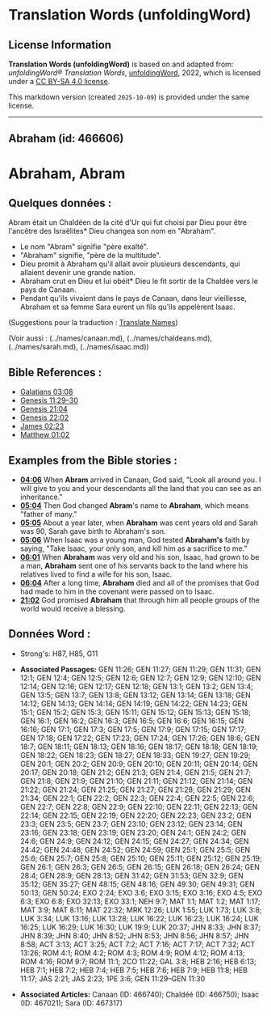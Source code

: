 # Translation Words (unfoldingWord)

## License Information

**Translation Words (unfoldingWord)** is based on and adapted from: _unfoldingWord® Translation Words_, [unfoldingWord](https://unfoldingword.org/utw), 2022, which is licensed under a [CC BY-SA 4.0 license](https://creativecommons.org/licenses/by-sa/4.0/legalcode.en).

This markdown version (created `2025-10-09`) is provided under the same license.



--------------------------------

## Abraham (id: 466606)

Abraham, Abram
==============

Quelques données :
------------------

Abram était un Chaldéen de la cité d'Ur qui fut choisi par Dieu pour être l'ancêtre des Israëlites\* Dieu changea son nom en "Abraham".

* Le nom "Abram" signifie "père exalté".
* "Abraham" signifie, "père de la multitude".
* Dieu promit à Abraham qu'il allait avoir plusieurs descendants, qui allaient devenir une grande nation.
* Abraham crut en Dieu et lui obéit\* Dieu le fit sortir de la Chaldée vers le pays de Canaan.
* Pendant qu'ils vivaient dans le pays de Canaan, dans leur vieillesse, Abraham et sa femme Sara eurent un fils qu'ils appelèrent Isaac.

(Suggestions pour la traduction : [Translate Names](rc://en/ta/man/translate/translate-names))

(Voir aussi : (../names/canaan.md), (../names/chaldeans.md), (../names/sarah.md), (../names/isaac.md))

Bible References :
------------------

* [Galatians 03:08](rc://en/tn/help/gal/03/08)
* [Genesis 11:29–30](rc://en/tn/help/gen/11/29)
* [Genesis 21:04](rc://en/tn/help/gen/21/04)
* [Genesis 22:02](rc://en/tn/help/gen/22/02)
* [James 02:23](rc://en/tn/help/jas/02/23)
* [Matthew 01:02](rc://en/tn/help/mat/01/02)

Examples from the Bible stories :
---------------------------------

* **[04:06](rc://en/tn/help/obs/04/06)** When **Abram** arrived in Canaan, God said, "Look all around you. I will give to you and your descendants all the land that you can see as an inheritance."
* **[05:04](rc://en/tn/help/obs/05/04)** Then God changed **Abram**'s name to **Abraham**, which means "father of many."
* **[05:05](rc://en/tn/help/obs/05/05)** About a year later, when **Abraham** was cent years old and Sarah was 90, Sarah gave birth to Abraham's son.
* **[05:06](rc://en/tn/help/obs/05/06)** When Isaac was a young man, God tested **Abraham's** faith by saying, "Take Isaac, your only son, and kill him as a sacrifice to me."
* **[06:01](rc://en/tn/help/obs/06/01)** When **Abraham** was very old and his son, Isaac, had grown to be a man, **Abraham** sent one of his servants back to the land where his relatives lived to find a wife for his son, Isaac.
* **[06:04](rc://en/tn/help/obs/06/04)** After a long time, **Abraham** died and all of the promises that God had made to him in the covenant were passed on to Isaac.
* **[21:02](rc://en/tn/help/obs/21/02)** God promised **Abraham** that through him all people groups of the world would receive a blessing.

Données Word :
--------------

* Strong's: H87, H85, G11

* **Associated Passages:** GEN 11:26; GEN 11:27; GEN 11:29; GEN 11:31; GEN 12:1; GEN 12:4; GEN 12:5; GEN 12:6; GEN 12:7; GEN 12:9; GEN 12:10; GEN 12:14; GEN 12:16; GEN 12:17; GEN 12:18; GEN 13:1; GEN 13:2; GEN 13:4; GEN 13:5; GEN 13:7; GEN 13:8; GEN 13:12; GEN 13:14; GEN 13:18; GEN 14:12; GEN 14:13; GEN 14:14; GEN 14:19; GEN 14:22; GEN 14:23; GEN 15:1; GEN 15:2; GEN 15:3; GEN 15:11; GEN 15:12; GEN 15:13; GEN 15:18; GEN 16:1; GEN 16:2; GEN 16:3; GEN 16:5; GEN 16:6; GEN 16:15; GEN 16:16; GEN 17:1; GEN 17:3; GEN 17:5; GEN 17:9; GEN 17:15; GEN 17:17; GEN 17:18; GEN 17:22; GEN 17:23; GEN 17:24; GEN 17:26; GEN 18:6; GEN 18:7; GEN 18:11; GEN 18:13; GEN 18:16; GEN 18:17; GEN 18:18; GEN 18:19; GEN 18:22; GEN 18:23; GEN 18:27; GEN 18:33; GEN 19:27; GEN 19:29; GEN 20:1; GEN 20:2; GEN 20:9; GEN 20:10; GEN 20:11; GEN 20:14; GEN 20:17; GEN 20:18; GEN 21:2; GEN 21:3; GEN 21:4; GEN 21:5; GEN 21:7; GEN 21:8; GEN 21:9; GEN 21:10; GEN 21:11; GEN 21:12; GEN 21:14; GEN 21:22; GEN 21:24; GEN 21:25; GEN 21:27; GEN 21:28; GEN 21:29; GEN 21:34; GEN 22:1; GEN 22:2; GEN 22:3; GEN 22:4; GEN 22:5; GEN 22:6; GEN 22:7; GEN 22:8; GEN 22:9; GEN 22:10; GEN 22:11; GEN 22:13; GEN 22:14; GEN 22:15; GEN 22:19; GEN 22:20; GEN 22:23; GEN 23:2; GEN 23:3; GEN 23:5; GEN 23:7; GEN 23:10; GEN 23:12; GEN 23:14; GEN 23:16; GEN 23:18; GEN 23:19; GEN 23:20; GEN 24:1; GEN 24:2; GEN 24:6; GEN 24:9; GEN 24:12; GEN 24:15; GEN 24:27; GEN 24:34; GEN 24:42; GEN 24:48; GEN 24:52; GEN 24:59; GEN 25:1; GEN 25:5; GEN 25:6; GEN 25:7; GEN 25:8; GEN 25:10; GEN 25:11; GEN 25:12; GEN 25:19; GEN 26:1; GEN 26:3; GEN 26:5; GEN 26:15; GEN 26:18; GEN 26:24; GEN 28:4; GEN 28:9; GEN 28:13; GEN 31:42; GEN 31:53; GEN 32:9; GEN 35:12; GEN 35:27; GEN 48:15; GEN 48:16; GEN 49:30; GEN 49:31; GEN 50:13; GEN 50:24; EXO 2:24; EXO 3:6; EXO 3:15; EXO 3:16; EXO 4:5; EXO 6:3; EXO 6:8; EXO 32:13; EXO 33:1; NEH 9:7; MAT 1:1; MAT 1:2; MAT 1:17; MAT 3:9; MAT 8:11; MAT 22:32; MRK 12:26; LUK 1:55; LUK 1:73; LUK 3:8; LUK 3:34; LUK 13:16; LUK 13:28; LUK 16:22; LUK 16:23; LUK 16:24; LUK 16:25; LUK 16:29; LUK 16:30; LUK 19:9; LUK 20:37; JHN 8:33; JHN 8:37; JHN 8:39; JHN 8:40; JHN 8:52; JHN 8:53; JHN 8:56; JHN 8:57; JHN 8:58; ACT 3:13; ACT 3:25; ACT 7:2; ACT 7:16; ACT 7:17; ACT 7:32; ACT 13:26; ROM 4:1; ROM 4:2; ROM 4:3; ROM 4:9; ROM 4:12; ROM 4:13; ROM 4:16; ROM 9:7; ROM 11:1; 2CO 11:22; GAL 3:8; HEB 2:16; HEB 6:13; HEB 7:1; HEB 7:2; HEB 7:4; HEB 7:5; HEB 7:6; HEB 7:9; HEB 11:8; HEB 11:17; JAS 2:21; JAS 2:23; 1PE 3:6; GEN 11:29–GEN 11:30
* **Associated Articles:** Canaan (ID: 466740); Chaldéé  (ID: 466750); Isaac (ID: 467021); Sara (ID: 467317)

